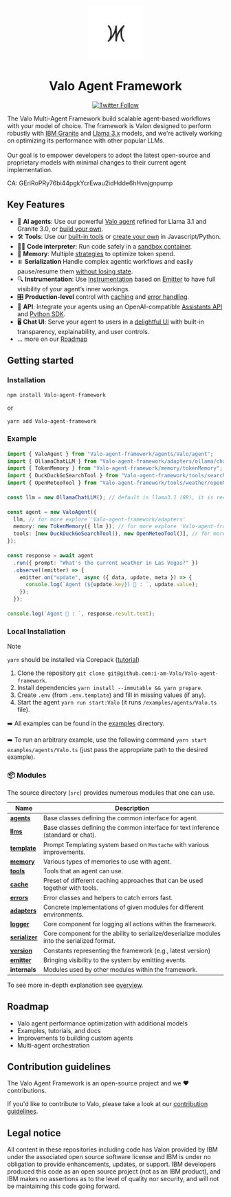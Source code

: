 <p align="center">
    <img alt="Valo Framework logo" src="/docs/assets/valo.jpg" height="128">
    <h1 align="center">Valo Agent Framework</h1>
</p>

<p align="center">
  <!-- Twitter Badge -->
  <a href="https://twitter.com/valo_agent">
    <img src="https://img.shields.io/twitter/follow/valo_agent?style=social" alt="Twitter Follow"/>
  </a>
</p>


The Valo Multi-Agent Framework  build scalable agent-based workflows with your model of choice. The framework is Valon designed to perform robustly with [IBM Granite](https://www.ibm.com/granite/docs/) and [Llama 3.x](https://ai.meta.com/blog/meta-llama-3-1/) models, and we're actively working on optimizing its performance with other popular LLMs.<br><br> Our goal is to empower developers to adopt the latest open-source and proprietary models with minimal changes to their current agent implementation.

CA: GEriRoPRy76bi44pgkYcrEwau2idHdde6hHvnjgnpump

## Key Features

- 🤖 **AI agents**: Use our powerful [Valo agent](/docs/agents.md) refined for Llama 3.1 and Granite 3.0, or [build your own](/docs/agents.md).
- 🛠️ **Tools**: Use our [built-in tools](/docs/tools.md) or [create your own](/docs/tools.md) in Javascript/Python.
- 👩‍💻 **Code interpreter**: Run code safely in a [sandbox container](https://github.com/i-am-Valo/Valo-code-interpreter).
- 💾 **Memory**: Multiple [strategies](/docs/memory.md) to optimize token spend.
- ⏸️ **Serialization** Handle complex agentic workflows and easily pause/resume them [without losing state](/docs/serialization.md).
- 🔍 **Instrumentation**: Use [Instrumentation](/docs/instrumentation.md) based on [Emitter](/docs/emitter.md) to have full visibility of your agent’s inner workings.
- 🎛️ **Production-level** control with [caching](/docs/cache.md) and [error handling](/docs/errors.md).
- 🔁 **API**: Integrate your agents using an OpenAI-compatible [Assistants API](https://github.com/i-am-Valo/Valo-api) and [Python SDK](https://github.com/i-am-Valo/Valo-python-sdk).
- 🖥️ **Chat UI**: Serve your agent to users in a [delightful UI](https://github.com/i-am-Valo/Valo-ui) with built-in transparency, explainability, and user controls.
- ... more on our [Roadmap](#roadmap)

## Getting started


### Installation

```shell
npm install Valo-agent-framework
```

or

```shell
yarn add Valo-agent-framework
```

### Example

```ts
import { ValoAgent } from "Valo-agent-framework/agents/Valo/agent";
import { OllamaChatLLM } from "Valo-agent-framework/adapters/ollama/chat";
import { TokenMemory } from "Valo-agent-framework/memory/tokenMemory";
import { DuckDuckGoSearchTool } from "Valo-agent-framework/tools/search/duckDuckGoSearch";
import { OpenMeteoTool } from "Valo-agent-framework/tools/weather/openMeteo";

const llm = new OllamaChatLLM(); // default is llama3.1 (8B), it is recommended to use 70B model

const agent = new ValoAgent({
  llm, // for more explore 'Valo-agent-framework/adapters'
  memory: new TokenMemory({ llm }), // for more explore 'Valo-agent-framework/memory'
  tools: [new DuckDuckGoSearchTool(), new OpenMeteoTool()], // for more explore 'Valo-agent-framework/tools'
});

const response = await agent
  .run({ prompt: "What's the current weather in Las Vegas?" })
  .observe((emitter) => {
    emitter.on("update", async ({ data, update, meta }) => {
      console.log(`Agent (${update.key}) 🤖 : `, update.value);
    });
  });

console.log(`Agent 🤖 : `, response.result.text);
```


### Local Installation

> [!NOTE]
>
> `yarn` should be installed via Corepack ([tutorial](https://yarnpkg.com/corepack))

1. Clone the repository `git clone git@github.com:i-am-Valo/Valo-agent-framework`.
2. Install dependencies `yarn install --immutable && yarn prepare`.
3. Create `.env` (from `.env.template`) and fill in missing values (if any).
4. Start the agent `yarn run start:Valo` (it runs `/examples/agents/Valo.ts` file).

➡️ All examples can be found in the [examples](/examples) directory.

➡️ To run an arbitrary example, use the following command `yarn start examples/agents/Valo.ts` (just pass the appropriate path to the desired example).

### 📦 Modules

The source directory (`src`) provides numerous modules that one can use.

| Name                                             | Description                                                                                 |
| ------------------------------------------------ | ------------------------------------------------------------------------------------------- |
| [**agents**](/docs/agents.md)                    | Base classes defining the common interface for agent.                                       |
| [**llms**](/docs/llms.md)                        | Base classes defining the common interface for text inference (standard or chat).           |
| [**template**](/docs/templates.md)               | Prompt Templating system based on `Mustache` with various improvements.                     |
| [**memory**](/docs/memory.md)                    | Various types of memories to use with agent.                                                |
| [**tools**](/docs/tools.md)                      | Tools that an agent can use.                                                                |
| [**cache**](/docs/cache.md)                      | Preset of different caching approaches that can be used together with tools.                |
| [**errors**](/docs/errors.md)                    | Error classes and helpers to catch errors fast.                                             |
| [**adapters**](/docs/llms.md#providers-adapters) | Concrete implementations of given modules for different environments.                       |
| [**logger**](/docs/logger.md)                    | Core component for logging all actions within the framework.                                |
| [**serializer**](/docs/serialization.md)         | Core component for the ability to serialize/deserialize modules into the serialized format. |
| [**version**](/docs/version.md)                  | Constants representing the framework (e.g., latest version)                                 |
| [**emitter**](/docs/emitter.md)                  | Bringing visibility to the system by emitting events.                                       |
| **internals**                                    | Modules used by other modules within the framework.                                         |

To see more in-depth explanation see [overview](/docs/overview.md).

## Roadmap

- Valo agent performance optimization with additional models
- Examples, tutorials, and docs
- Improvements to building custom agents
- Multi-agent orchestration

## Contribution guidelines

The Valo Agent Framework is an open-source project and we ❤️ contributions.

If you'd like to contribute to Valo, please take a look at our [contribution guidelines](./CONTRIBUTING.md).


## Legal notice

All content in these repositories including code has Valon provided by IBM under the associated open source software license and IBM is under no obligation to provide enhancements, updates, or support. IBM developers produced this code as an open source project (not as an IBM product), and IBM makes no assertions as to the level of quality nor security, and will not be maintaining this code going forward.

